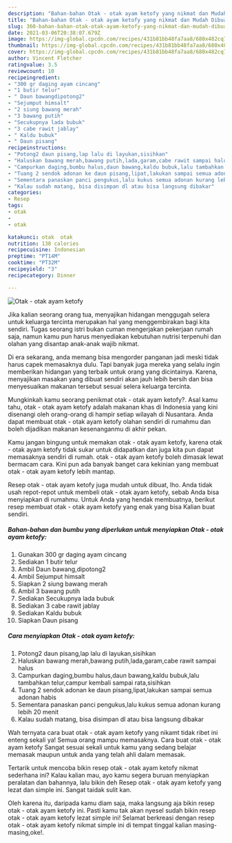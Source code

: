 ```yaml
---
description: "Bahan-bahan Otak - otak ayam ketofy yang nikmat dan Mudah Dibuat"
title: "Bahan-bahan Otak - otak ayam ketofy yang nikmat dan Mudah Dibuat"
slug: 360-bahan-bahan-otak-otak-ayam-ketofy-yang-nikmat-dan-mudah-dibuat
date: 2021-03-06T20:38:07.679Z
image: https://img-global.cpcdn.com/recipes/431b81bb48fa7aa8/680x482cq70/otak-otak-ayam-ketofy-foto-resep-utama.jpg
thumbnail: https://img-global.cpcdn.com/recipes/431b81bb48fa7aa8/680x482cq70/otak-otak-ayam-ketofy-foto-resep-utama.jpg
cover: https://img-global.cpcdn.com/recipes/431b81bb48fa7aa8/680x482cq70/otak-otak-ayam-ketofy-foto-resep-utama.jpg
author: Vincent Fletcher
ratingvalue: 3.5
reviewcount: 10
recipeingredient:
- "300 gr daging ayam cincang"
- "1 butir telur"
- " Daun bawangdipotong2"
- "Sejumput himsalt"
- "2 siung bawang merah"
- "3 bawang putih"
- "Secukupnya lada bubuk"
- "3 cabe rawit jablay"
- " Kaldu bubuk"
- " Daun pisang"
recipeinstructions:
- "Potong2 daun pisang,lap lalu di layukan,sisihkan"
- "Haluskan bawang merah,bawang putih,lada,garam,cabe rawit sampai halus"
- "Campurkan daging,bumbu halus,daun bawang,kaldu bubuk,lalu tambahkan telur,campur kembali sampai rata,sisihkan"
- "Tuang 2 sendok adonan ke daun pisang,lipat,lakukan sampai semua adonan habis"
- "Sementara panaskan panci pengukus,lalu kukus semua adonan kurang lebih 20 menit"
- "Kalau sudah matang, bisa disimpan dl atau bisa langsung dibakar"
categories:
- Resep
tags:
- otak
- 
- otak

katakunci: otak  otak 
nutrition: 138 calories
recipecuisine: Indonesian
preptime: "PT14M"
cooktime: "PT32M"
recipeyield: "3"
recipecategory: Dinner

---
```



![Otak - otak ayam ketofy](https://img-global.cpcdn.com/recipes/431b81bb48fa7aa8/680x482cq70/otak-otak-ayam-ketofy-foto-resep-utama.jpg)

Jika kalian seorang orang tua, menyajikan hidangan menggugah selera untuk keluarga tercinta merupakan hal yang menggembirakan bagi kita sendiri. Tugas seorang istri bukan cuman mengerjakan pekerjaan rumah saja, namun kamu pun harus menyediakan kebutuhan nutrisi terpenuhi dan olahan yang disantap anak-anak wajib nikmat.

Di era  sekarang, anda memang bisa mengorder panganan jadi meski tidak harus capek memasaknya dulu. Tapi banyak juga mereka yang selalu ingin memberikan hidangan yang terbaik untuk orang yang dicintainya. Karena, menyajikan masakan yang dibuat sendiri akan jauh lebih bersih dan bisa menyesuaikan makanan tersebut sesuai selera keluarga tercinta. 



Mungkinkah kamu seorang penikmat otak - otak ayam ketofy?. Asal kamu tahu, otak - otak ayam ketofy adalah makanan khas di Indonesia yang kini disenangi oleh orang-orang di hampir setiap wilayah di Nusantara. Anda dapat membuat otak - otak ayam ketofy olahan sendiri di rumahmu dan boleh dijadikan makanan kesenanganmu di akhir pekan.

Kamu jangan bingung untuk memakan otak - otak ayam ketofy, karena otak - otak ayam ketofy tidak sukar untuk didapatkan dan juga kita pun dapat memasaknya sendiri di rumah. otak - otak ayam ketofy boleh dimasak lewat bermacam cara. Kini pun ada banyak banget cara kekinian yang membuat otak - otak ayam ketofy lebih mantap.

Resep otak - otak ayam ketofy juga mudah untuk dibuat, lho. Anda tidak usah repot-repot untuk membeli otak - otak ayam ketofy, sebab Anda bisa menyiapkan di rumahmu. Untuk Anda yang hendak membuatnya, berikut resep membuat otak - otak ayam ketofy yang enak yang bisa Kalian buat sendiri.

<!--inarticleads1-->

##### Bahan-bahan dan bumbu yang diperlukan untuk menyiapkan Otak - otak ayam ketofy:

1. Gunakan 300 gr daging ayam cincang
1. Sediakan 1 butir telur
1. Ambil  Daun bawang,dipotong2
1. Ambil Sejumput himsalt
1. Siapkan 2 siung bawang merah
1. Ambil 3 bawang putih
1. Sediakan Secukupnya lada bubuk
1. Sediakan 3 cabe rawit jablay
1. Sediakan  Kaldu bubuk
1. Siapkan  Daun pisang




<!--inarticleads2-->

##### Cara menyiapkan Otak - otak ayam ketofy:

1. Potong2 daun pisang,lap lalu di layukan,sisihkan
1. Haluskan bawang merah,bawang putih,lada,garam,cabe rawit sampai halus
1. Campurkan daging,bumbu halus,daun bawang,kaldu bubuk,lalu tambahkan telur,campur kembali sampai rata,sisihkan
1. Tuang 2 sendok adonan ke daun pisang,lipat,lakukan sampai semua adonan habis
1. Sementara panaskan panci pengukus,lalu kukus semua adonan kurang lebih 20 menit
1. Kalau sudah matang, bisa disimpan dl atau bisa langsung dibakar




Wah ternyata cara buat otak - otak ayam ketofy yang nikamt tidak ribet ini enteng sekali ya! Semua orang mampu memasaknya. Cara buat otak - otak ayam ketofy Sangat sesuai sekali untuk kamu yang sedang belajar memasak maupun untuk anda yang telah ahli dalam memasak.

Tertarik untuk mencoba bikin resep otak - otak ayam ketofy nikmat sederhana ini? Kalau kalian mau, ayo kamu segera buruan menyiapkan peralatan dan bahannya, lalu bikin deh Resep otak - otak ayam ketofy yang lezat dan simple ini. Sangat taidak sulit kan. 

Oleh karena itu, daripada kamu diam saja, maka langsung aja bikin resep otak - otak ayam ketofy ini. Pasti kamu tak akan nyesel sudah bikin resep otak - otak ayam ketofy lezat simple ini! Selamat berkreasi dengan resep otak - otak ayam ketofy nikmat simple ini di tempat tinggal kalian masing-masing,oke!.

